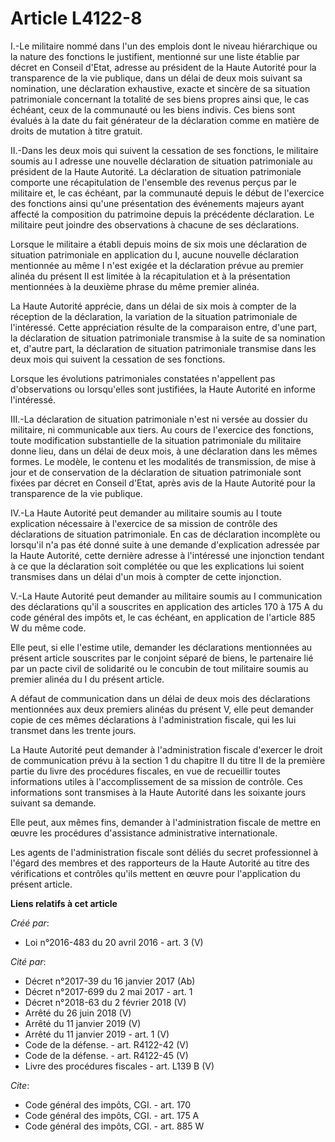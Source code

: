 # Article L4122-8

I.-Le militaire nommé dans l'un des emplois dont le niveau hiérarchique ou la nature des fonctions le justifient, mentionné
sur une liste établie par décret en Conseil d'Etat, adresse au président de la Haute Autorité pour la transparence de la vie
publique, dans un délai de deux mois suivant sa nomination, une déclaration exhaustive, exacte et sincère de sa situation
patrimoniale concernant la totalité de ses biens propres ainsi que, le cas échéant, ceux de la communauté ou les biens
indivis. Ces biens sont évalués à la date du fait générateur de la déclaration comme en matière de droits de mutation à titre
gratuit. 

II.-Dans les deux mois qui suivent la cessation de ses fonctions, le militaire soumis au I adresse une nouvelle déclaration
de situation patrimoniale au président de la Haute Autorité. La déclaration de situation patrimoniale comporte une
récapitulation de l'ensemble des revenus perçus par le militaire et, le cas échéant, par la communauté depuis le début de
l'exercice des fonctions ainsi qu'une présentation des événements majeurs ayant affecté la composition du patrimoine depuis
la précédente déclaration. Le militaire peut joindre des observations à chacune de ses déclarations. 

Lorsque le militaire a établi depuis moins de six mois une déclaration de situation patrimoniale en application du I, aucune
nouvelle déclaration mentionnée au même I n'est exigée et la déclaration prévue au premier alinéa du présent II est limitée à
la récapitulation et à la présentation mentionnées à la deuxième phrase du même premier alinéa. 

La Haute Autorité apprécie, dans un délai de six mois à compter de la réception de la déclaration, la variation de la
situation patrimoniale de l'intéressé. Cette appréciation résulte de la comparaison entre, d'une part, la déclaration de
situation patrimoniale transmise à la suite de sa nomination et, d'autre part, la déclaration de situation patrimoniale
transmise dans les deux mois qui suivent la cessation de ses fonctions. 

Lorsque les évolutions patrimoniales constatées n'appellent pas d'observations ou lorsqu'elles sont justifiées, la Haute
Autorité en informe l'intéressé. 

III.-La déclaration de situation patrimoniale n'est ni versée au dossier du militaire, ni communicable aux tiers. Au cours de
l'exercice des fonctions, toute modification substantielle de la situation patrimoniale du militaire donne lieu, dans un
délai de deux mois, à une déclaration dans les mêmes formes. Le modèle, le contenu et les modalités de transmission, de mise
à jour et de conservation de la déclaration de situation patrimoniale sont fixées par décret en Conseil d'Etat, après avis de
la Haute Autorité pour la transparence de la vie publique. 

IV.-La Haute Autorité peut demander au militaire soumis au I toute explication nécessaire à l'exercice de sa mission de
contrôle des déclarations de situation patrimoniale. En cas de déclaration incomplète ou lorsqu'il n'a pas été donné suite à
une demande d'explication adressée par la Haute Autorité, cette dernière adresse à l'intéressé une injonction tendant à ce
que la déclaration soit complétée ou que les explications lui soient transmises dans un délai d'un mois à compter de cette
injonction. 

V.-La Haute Autorité peut demander au militaire soumis au I communication des déclarations qu'il a souscrites en application
des articles 170 à 175 A du code général des impôts et, le cas échéant, en application de l'article 885 W du même code. 

Elle peut, si elle l'estime utile, demander les déclarations mentionnées au présent article souscrites par le conjoint séparé
de biens, le partenaire lié par un pacte civil de solidarité ou le concubin de tout militaire soumis au premier alinéa du I
du présent article. 

A défaut de communication dans un délai de deux mois des déclarations mentionnées aux deux premiers alinéas du présent V,
elle peut demander copie de ces mêmes déclarations à l'administration fiscale, qui les lui transmet dans les trente jours. 

La Haute Autorité peut demander à l'administration fiscale d'exercer le droit de communication prévu à la section 1 du
chapitre II du titre II de la première partie du livre des procédures fiscales, en vue de recueillir toutes informations
utiles à l'accomplissement de sa mission de contrôle. Ces informations sont transmises à la Haute Autorité dans les soixante
jours suivant sa demande. 

Elle peut, aux mêmes fins, demander à l'administration fiscale de mettre en œuvre les procédures d'assistance administrative
internationale. 

Les agents de l'administration fiscale sont déliés du secret professionnel à l'égard des membres et des rapporteurs de la
Haute Autorité au titre des vérifications et contrôles qu'ils mettent en œuvre pour l'application du présent article.

**Liens relatifs à cet article**

_Créé par_:

  - Loi n°2016-483 du 20 avril 2016 - art. 3 (V)

_Cité par_:

  - Décret n°2017-39 du 16 janvier 2017 (Ab)
  - Décret n°2017-699 du 2 mai 2017 - art. 1
  - Décret n°2018-63 du 2 février 2018 (V)
  - Arrêté du 26 juin 2018 (V)
  - Arrêté du 11 janvier 2019 (V)
  - Arrêté du 11 janvier 2019 - art. 1 (V)
  - Code de la défense. - art. R4122-42 (V)
  - Code de la défense. - art. R4122-45 (V)
  - Livre des procédures fiscales - art. L139 B (V)

_Cite_:

  - Code général des impôts, CGI. - art. 170
  - Code général des impôts, CGI. - art. 175 A
  - Code général des impôts, CGI. - art. 885 W
